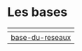 # Les bases

<table data-view="cards"><thead><tr><th data-card-target data-type="content-ref"></th></tr></thead><tbody><tr><td><a href="base-du-reseaux/">base-du-reseaux</a></td></tr></tbody></table>
